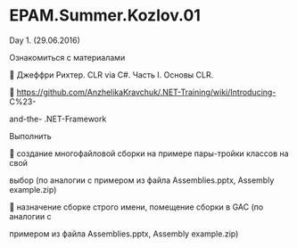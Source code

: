 # EPAM.Summer.Kozlov.01

Day 1. (29.06.2016)

Ознакомиться с материалами

 Джеффри Рихтер. CLR via C#. Часть I. Основы CLR.

 https://github.com/AnzhelikaKravchuk/.NET-Training/wiki/Introducing- C%23-

and-the- .NET-Framework

Выполнить

 создание многофайловой сборки на примере пары-тройки классов на свой

выбор (по аналогии с примером из файла Assemblies.pptx, Assembly example.zip)

 назначение сборке строго имени, помещение сборки в GAC (по аналогии с

примером из файла Assemblies.pptx, Assembly example.zip)
